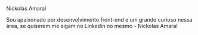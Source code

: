 Nickolas Amaral

Sou apaixonado por desenvolvimento front-end e um grande curioso nessa área, se quiserem me sigam no Linkedin no mesmo - Nickolas Amaral
